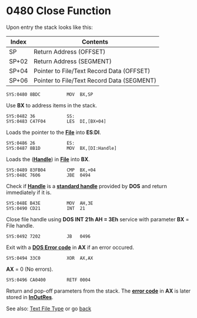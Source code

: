 # 0480 Close Function

Upon entry the stack looks like this:

|Index|Contents                                  |
|-----|------------------------------------------|
|SP   |Return Address (OFFSET)                   |
|SP+02|Return Address (SEGMENT)                  |
|SP+04|Pointer to File/Text Record Data (OFFSET) |
|SP+06|Pointer to File/Text Record Data (SEGMENT)|


```
SYS:0480 8BDC          MOV	BX,SP
```

Use **BX** to address items in the stack.

```
SYS:0482 36            SS:
SYS:0483 C47F04        LES	DI,[BX+04]
```

Loads the pointer to the **[File](TEXT-FILE-TYPE.md)** into **ES**:**DI**.

```
SYS:0486 26            ES:
SYS:0487 8B1D          MOV	BX,[DI:Handle]
```

Loads the (**[Handle](TEXT-FILE-TYPE.md)**) in **[File](TEXT-FILE-TYPE.md)** into **BX**.

```
SYS:0489 83FB04        CMP	BX,+04
SYS:048C 7606          JBE	0494
```

Check if **[Handle](TEXT-FILE-TYPE.md)** is a **[standard handle](DOS-STANDARD-HANDLES.md)** provided by **DOS** and return immediately if it is.

```
SYS:048E B43E          MOV	AH,3E
SYS:0490 CD21          INT	21
```

Close file handle using **DOS INT 21h AH = 3Eh** service with parameter **BX** = File handle.

```
SYS:0492 7202          JB	0496
```

Exit with a **[DOS Error code](ERROR-CODES.md)** in **AX** if an error occured.

```
SYS:0494 33C0          XOR	AX,AX
```

**AX** = 0 (No errors).

```
SYS:0496 CA0400        RETF	0004
```

Return and pop-off parameters from the stack. The **[error code](ERROR-CODES.md)** in **AX** is later stored in **[InOutRes](DATA.md)**.

See also: [Text File Type](TEXT-FILE-TYPE.md) or go [back](../README.md)